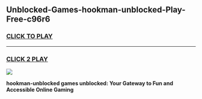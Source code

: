 
## Unblocked-Games-hookman-unblocked-Play-Free-c96r6
<h3>
<a href="https://premium76.site?title=hookman-unblocked&ref=19M">CLICK TO PLAY</a></h3>
<hr>

<h3>
<a href="https://premium76.site?title=hookman-unblocked&ref=19M">CLICK 2 PLAY</a>
  
</h3>

<a href="https://premium76.site?title=hookman-unblocked&ref=19M"><img src="https://clearcache.store/games.png"></a>


**hookman-unblocked games unblocked: Your Gateway to Fun and Accessible Online Gaming**
